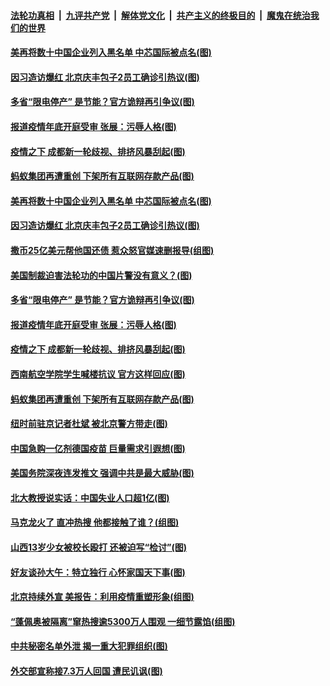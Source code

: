 

####  [法轮功真相](../../../../basic/blob/master/README.md?t=12192332) &nbsp;|&nbsp; [九评共产党](../../../../9ping.md/blob/master/README.md?t=12192332) &nbsp;|&nbsp; [解体党文化](../../../../jtdwh.md/blob/master/README.md?t=12192332)  &nbsp;|&nbsp; [共产主义的终极目的](../../../../gczydzjmd.md/blob/master/README.md?t=12192332) &nbsp;|&nbsp; [魔鬼在统治我们的世界](../../../../mgztzwmdsj.md/blob/master/README.md?t=12192332) 

#### [美再将数十中国企业列入黑名单 中芯国际被点名(图)](../pages/p1/956321.md?t=12192332) 

#### [因习造访爆红 北京庆丰包子2员工确诊引热议(图)](../pages/p1/956368.md?t=12192332) 

#### [多省“限电停产” 是节能？官方诡辩再引争议(图)](../pages/p1/956229.md?t=12192332) 

#### [报道疫情年底开庭受审 张展：污辱人格(图)](../pages/p1/956280.md?t=12192332) 

#### [疫情之下 成都新一轮歧视、排挤风暴刮起(图)](../pages/p1/956265.md?t=12192332) 

#### [蚂蚁集团再遭重创 下架所有互联网存款产品(图)](../pages/p1/956257.md?t=12192332) 

#### [美再将数十中国企业列入黑名单 中芯国际被点名(图)](../pages/p1/956321.md?t=12192332) 

#### [因习造访爆红 北京庆丰包子2员工确诊引热议(图)](../pages/p1/956368.md?t=12192332) 

#### [撒币25亿美元帮他国还债 惹众怒官媒速删报导(组图)](../pages/p1/956365.md?t=12192332) 

#### [美国制裁迫害法轮功的中国片警没有意义？(图)](../pages/p1/956324.md?t=12192332) 

#### [多省“限电停产” 是节能？官方诡辩再引争议(图)](../pages/p1/956229.md?t=12192332) 

#### [报道疫情年底开庭受审 张展：污辱人格(图)](../pages/p1/956280.md?t=12192332) 

#### [疫情之下 成都新一轮歧视、排挤风暴刮起(图)](../pages/p1/956265.md?t=12192332) 

#### [西南航空学院学生喊楼抗议 官方这样回应(图)](../pages/p1/956290.md?t=12192332) 

#### [蚂蚁集团再遭重创 下架所有互联网存款产品(图)](../pages/p1/956257.md?t=12192332) 

#### [纽时前驻京记者杜斌 被北京警方带走(图)](../pages/p1/956234.md?t=12192332) 

#### [中国急购一亿剂德国疫苗 巨量需求引遐想(图)](../pages/p1/956147.md?t=12192332) 

#### [美国务院深夜连发推文 强调中共是最大威胁(图)](../pages/p1/956193.md?t=12192332) 

#### [北大教授说实话：中国失业人口超1亿(图)](../pages/p1/956206.md?t=12192332) 

#### [马克龙火了 直冲热搜 他都接触了谁？(组图)](../pages/p1/956182.md?t=12192332) 

#### [山西13岁少女被校长殴打 还被迫写“检讨”(图)](../pages/p1/956129.md?t=12192332) 

#### [好友谈孙大午：特立独行 心怀家国天下事(图)](../pages/p1/956102.md?t=12192332) 

#### [北京持续外宣 美报告：利用疫情重塑形象(组图)](../pages/p1/956092.md?t=12192332) 

#### [“蓬佩奥被隔离”窜热搜逾5300万人围观 一细节露馅(组图)](../pages/p1/956053.md?t=12192332) 

#### [中共秘密名单外泄 揭一重大犯罪组织(图)](../pages/p1/956042.md?t=12192332) 

#### [外交部宣称接7.3万人回国 遭民讥讽(图)](../pages/p1/956088.md?t=12192332) 

